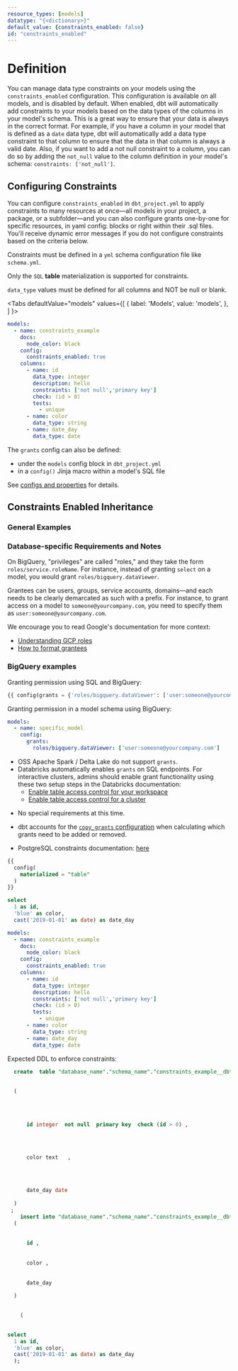 ```yaml
---
resource_types: [models]
datatype: "{<dictionary>}"
default_value: {constraints_enabled: false}
id: "constraints_enabled"
---
```

<!-- <VersionBlock firstVersion="1.4"> -->

# Definition

You can manage data type constraints on your models using the `constraints_enabled` configuration. This configuration is available on all models, and is disabled by default. When enabled, dbt will automatically add constraints to your models based on the data types of the columns in your model's schema. This is a great way to ensure that your data is always in the correct format. For example, if you have a column in your model that is defined as a `date` data type, dbt will automatically add a data type constraint to that column to ensure that the data in that column is always a valid date. Also, if you want to add a not null constraint to a column, you can do so by adding the `not_null` value to the column definition in your model's schema: `constraints: ['not_null']`.

## Configuring Constraints

You can configure `constraints_enabled` in `dbt_project.yml` to apply constraints to many resources at once—all models in your project, a package, or a subfolder—and you can also configure grants one-by-one for specific resources, in yaml config: blocks or right within their .sql files. You'll receive dynamic error messages if you do not configure constraints based on the criteria below.

Constraints must be defined in a `yml` schema configuration file like `schema.yml`.

Only the `SQL` **table** materialization is supported for constraints.

`data_type` values must be defined for all columns and NOT be null or blank.

<Tabs
  defaultValue="models"
  values={[
    { label: 'Models', value: 'models', },
  ]
}>

<TabItem value="models">

<File name='models/schema.yml'>

```yml
models:
  - name: constraints_example
    docs:
      node_color: black
    config:
      constraints_enabled: true
    columns:
      - name: id
        data_type: integer
        description: hello
        constraints: ['not null','primary key']
        check: (id > 0)
        tests:
          - unique
      - name: color
        data_type: string
      - name: date_day
        data_type: date
```

</File>

The `grants` config can also be defined:

- under the `models` config block in `dbt_project.yml`
- in a `config()` Jinja macro within a model's SQL file

See [configs and properties](configs-and-properties) for details.

</TabItem>
</Tabs>

## Constraints Enabled Inheritance

### General Examples

### Database-specific Requirements and Notes

<WHCode>

<div warehouse="BigQuery">

On BigQuery, "privileges" are called "roles," and they take the form `roles/service.roleName`. For instance, instead of granting `select` on a model, you would grant `roles/bigquery.dataViewer`.

Grantees can be users, groups, service accounts, domains—and each needs to be clearly demarcated as such with a prefix. For instance, to grant access on a model to `someone@yourcompany.com`, you need to specify them as `user:someone@yourcompany.com`.

We encourage you to read Google's documentation for more context:
- [Understanding GCP roles](https://cloud.google.com/iam/docs/understanding-roles)
- [How to format grantees](https://cloud.google.com/bigquery/docs/reference/standard-sql/data-control-language#user_list)

<Snippet src="grants-vs-access-to" />

### BigQuery examples

Granting permission using SQL and BigQuery:

```sql
{{ config(grants = {'roles/bigquery.dataViewer': ['user:someone@yourcompany.com']}) }}
```

Granting permission in a model schema using BigQuery:

<File name='models/schema.yml'>

```yml
models:
  - name: specific_model
    config:
      grants:
        roles/bigquery.dataViewer: ['user:someone@yourcompany.com']
```

</File>

</div>

<div warehouse="Databricks">

- OSS Apache Spark / Delta Lake do not support `grants`.
- Databricks automatically enables `grants` on SQL endpoints. For interactive clusters, admins should enable grant functionality using these two setup steps in the Databricks documentation:
  - [Enable table access control for your workspace](https://docs.databricks.com/administration-guide/access-control/table-acl.html)
  - [Enable table access control for a cluster](https://docs.databricks.com/security/access-control/table-acls/table-acl.html)

</div>

<div warehouse="Redshift">

* No special requirements at this time.

</div>

<div warehouse="Snowflake">

* dbt accounts for the [`copy_grants` configuration](/reference/resource-configs/snowflake-configs#copying-grants) when calculating which grants need to be added or removed.

</div>

<div warehouse="PostgreSQL">

* PostgreSQL constraints documentation: [here](https://www.postgresql.org/docs/current/ddl-constraints.html#id-1.5.4.6.6)

<File name='models/constraints_example.sql'>

```sql
{{
  config(
    materialized = "table"
  )
}}

select 
  1 as id, 
  'blue' as color, 
  cast('2019-01-01' as date) as date_day
```

</File>

<File name='models/schema.yml'>

```yml
models:
  - name: constraints_example
    docs:
      node_color: black
    config:
      constraints_enabled: true
    columns:
      - name: id
        data_type: integer
        description: hello
        constraints: ['not null','primary key']
        check: (id > 0)
        tests:
          - unique
      - name: color
        data_type: string
      - name: date_day
        data_type: date
```

</File>

Expected DDL to enforce constraints:
<File name='target/run/.../constraints_example.sql'>

```sql
  create  table "database_name"."schema_name"."constraints_example__dbt_tmp"
  
    
  (
    
      
      
      
      id integer  not null  primary key  check (id > 0) ,
    
      
      
      
      color text   ,
    
      
      
      
      date_day date   
    
  )
 ;
    insert into "database_name"."schema_name"."constraints_example__dbt_tmp" 
  (
    
      
      id ,
    
      
      color ,
    
      
      date_day 
    
  )

    
    (
    

select 
  1 as id, 
  'blue' as color, 
  cast('2019-01-01' as date) as date_day
  );
```

</File>

</div>

</WHCode>

<!-- </VersionBlock>  -->